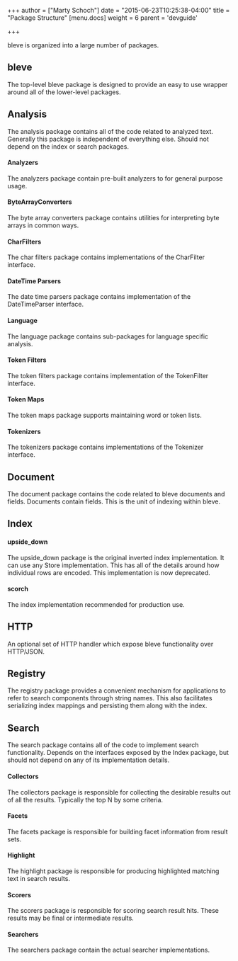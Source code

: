 +++
author = ["Marty Schoch"]
date = "2015-06-23T10:25:38-04:00"
title = "Package Structure"
[menu.docs]
weight = 6
parent = 'devguide'

+++

bleve is organized into a large number of packages.

## bleve

The top-level bleve package is designed to provide an easy to use wrapper around all of the lower-level packages.

## Analysis

The analysis package contains all of the code related to analyzed text.  Generally this package is independent of everything else.  Should not depend on the index or search packages.

#### Analyzers

The analyzers package contain pre-built analyzers to for general purpose usage.

#### ByteArrayConverters

The byte array converters package contains utilities for interpreting byte arrays in common ways.

#### CharFilters

The char filters package contains implementations of the CharFilter interface.

#### DateTime Parsers

The date time parsers package contains implementation of the DateTimeParser interface.

#### Language

The language package contains sub-packages for language specific analysis.

#### Token Filters

The token filters package contains implementation of the TokenFilter interface.

#### Token Maps

The token maps package supports maintaining word or token lists.

#### Tokenizers

The tokenizers package contains implementations of the Tokenizer interface.

## Document

The document package contains the code related to bleve documents and fields.  Documents contain fields.  This is the unit of indexing within bleve.

## Index

#### upside_down
The upside_down package is the original inverted index implementation.  It can use any Store implementation.  This has all of the details around how individual rows are encoded.  This implementation is now deprecated.

#### scorch
The index implementation recommended for production use.

## HTTP

An optional set of HTTP handler which expose bleve functionality over HTTP/JSON.

## Registry

The registry package provides a convenient mechanism for applications to refer to search components through string names.  This also facilitates serializing index mappings and persisting them along with the index.

## Search

The search package contains all of the code to implement search functionality.  Depends on the interfaces exposed by the Index package, but should not depend on any of its implementation details.

#### Collectors

The collectors package is responsible for collecting the desirable results out of all the results.  Typically the top N by some criteria.

#### Facets

The facets package is responsible for building facet information from result sets.

#### Highlight

The highlight package is responsible for producing highlighted matching text in search results.

#### Scorers

The scorers package is responsible for scoring search result hits.  These results may be final or intermediate results.

#### Searchers

The searchers package contain the actual searcher implementations.
